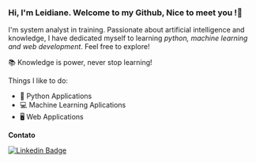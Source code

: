 ### Hi, I'm Leidiane. Welcome to my Github, Nice to meet you !👋

I'm system analyst in training. Passionate about artificial intelligence and knowledge, I have dedicated myself to learning *python, machine learning and web development*. Feel free to explore!

:books: Knowledge is power, never stop learning!

Things I like to do:

- :snake: Python Applications
- :computer: Machine Learning Aplications
- 🖥 Web Applications

**Contato**

[![Linkedin Badge](https://img.shields.io/badge/linkedin-blue)](https://www.linkedin.com/in/leidianeteixeira/)
